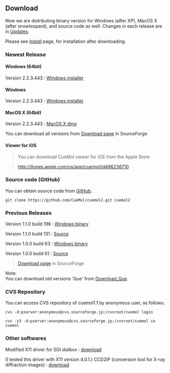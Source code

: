 ## Download

Now we are distributing binary version for Windows (after XP), MacOS X (after snowleopard), and source code as well.
Changes in each release are in [Updates](../../en/Updates).

Please see [Install](../../en/Install) page, for installation after downloading.
### Newest Release
#### Windows (64bit)
Version 2.2.3.443 
:    [Windows installer](../../en/https://sourceforge.net/projects/cuemol/files/cuemol2/win32/cuemol2-2.2.3.443-x64-setup.exe/download)


#### Windows
Version 2.2.3.443 
:    [Windows installer](../../en/https://sourceforge.net/projects/cuemol/files/cuemol2/win32/cuemol2-2.2.3.443-win32-setup.exe/download)



#### MacOS X (64bit)
Version 2.2.3.443 
:    [MacOS X dmg](http://sourceforge.net/projects/cuemol/files/cuemol2/macosx/CueMol2-2.2.3.443-MacOSX-Intel64%2Bpovray.dmg/download)


You can download all versions from [Download page](http://sourceforge.net/project/showfiles.php?group_id=103302) in SourceForge

#### Viewer for iOS

> You can download CueMol viewer for iOS from the Apple Store


> http://itunes.apple.com/us/app/cuemol/id496236710


### Source code (GitHub)
You can obtain source code from [GitHub](../../en/https://github.com/CueMol/cuemol2/).
```
git clone https://github.com/CueMol/cuemol2.git cuemol2
```

### Previous Releases
Version 1.1.0 build 196
:    [Windows binary](http://prdownloads.sourceforge.net/cuemol/cuemol-1.1.0.196-setup.exe?download)


Version 1.1.0 build 131
:   [Source](http://prdownloads.sourceforge.net/cuemol/cuemol-1.1.0.131-src.tar.gz?download)


Version 1.0.0 build 63
:   [Windows binary](http://prdownloads.sourceforge.net/cuemol/cuemol-1.0.0.63-setup.exe?download)


Version 1.0.0 build 61
:   [Source](http://prdownloads.sourceforge.net/cuemol/cuemol-1.0.0.61-source.zip?download)



> [Download page](http://sourceforge.net/project/showfiles.php?group_id=103302) in SourceForge

Note:<br />
You can download old versions 'Que' from [Download_Que](../../en/Download_Que).

### CVS Repository
You can access CVS repository of cuemol1.1 by anonymous user, as follows.
```
cvs -d:pserver:anonymous@cvs.sourceforge.jp:/cvsroot/cuemol login 
```
```
cvs -z3 -d:pserver:anonymous@cvs.sourceforge.jp:/cvsroot/cuemol co cuemol
```

### Other softwares
Modified X11 driver for SGI dialbox
:   [download](http://cuemol.sourceforge.jp/misc/sg_dialbox/dialbox-fix-4.0.1.tar.gz)<br />

(I tested this driver with X11 version 4.0.1.)
CCD2IP (conversion tool for X-ray diffraction images)
:   [download](http://cuemol.sourceforge.jp/misc/que-download/ccd2ip-0.1-20010521.tar.gz)

